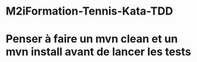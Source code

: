 # M2iFormation-Tennis-Kata-TDD
# Penser à faire un mvn clean et un mvn install avant de lancer les tests
